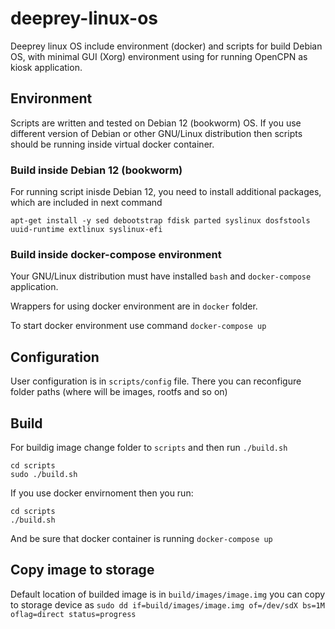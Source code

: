 # deeprey-linux-os
Deeprey linux OS include environment (docker) and scripts for build Debian OS, with minimal GUI (Xorg) environment using for running OpenCPN as kiosk application.

## Environment
Scripts are written and tested on Debian 12 (bookworm) OS. If you use different version of Debian or other GNU/Linux distribution then scripts should be running inside virtual docker container.

### Build inside Debian 12 (bookworm)
For running script inisde Debian 12, you need to install additional packages, which are included in next command

```
apt-get install -y sed debootstrap fdisk parted syslinux dosfstools uuid-runtime extlinux syslinux-efi 
```
### Build inside docker-compose environment
Your GNU/Linux distribution must have installed `bash` and `docker-compose` application.

Wrappers for using docker environment are in `docker` folder.

To start docker environment use command `docker-compose up`

## Configuration
User configuration is in `scripts/config` file. There you can reconfigure folder paths (where will be images, rootfs and so on)

## Build
For buildig image change folder to `scripts` and then run `./build.sh`

```
cd scripts
sudo ./build.sh
```

If you use docker envirnoment then you run:
```
cd scripts
./build.sh
```
And be sure that docker container is running `docker-compose up`

## Copy image to storage
Default location of builded image is in `build/images/image.img` you can copy to storage device as `sudo dd if=build/images/image.img of=/dev/sdX bs=1M oflag=direct status=progress`

